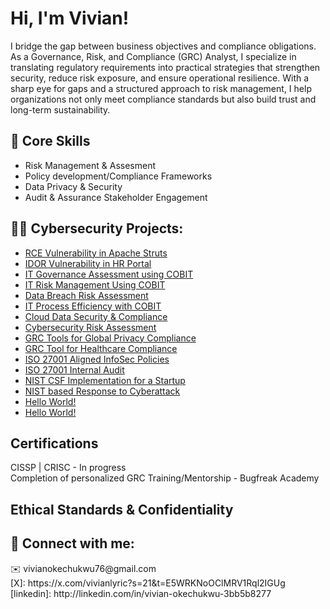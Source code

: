 <h1>Hi, I'm Vivian! </h1>

I bridge the gap between business objectives and compliance obligations. As a Governance, Risk, and Compliance (GRC) Analyst, I specialize in translating regulatory requirements into practical strategies that strengthen security, reduce risk exposure, and ensure operational resilience. With a sharp eye for gaps and a structured approach to risk management, I help organizations not only meet compliance standards but also build trust and long-term sustainability.

<h2> 🔑 Core Skills</h2>

- Risk Management & Assesment<br> 
- Policy development/Compliance Frameworks<br> 
- Data Privacy & Security<br> 
- Audit & Assurance Stakeholder Engagement
 
<h2>👨‍💻 Cybersecurity Projects:</h2>

- [RCE Vulnerability in Apache Struts](https://github.com/vivianokechukwu/VulnerabilityRiskAssessment)
- [IDOR Vulnerability in HR Portal](https://github.com/vivianokechukwu/IDOR-Vulnerability-in-HR-Portal)
- [IT Governance Assessment using COBIT](https://github.com/vivianokechukwu/GovernanceAssessment)
- [IT Risk Management Using COBIT](https://github.com/vivianokechukwu/RiskManagement)
- [Data Breach Risk Assessment](https://github.com/vivianokechukwu/RiskAssessment)
- [IT Process Efficiency with COBIT](https://github.com/vivianokechukwu/IT-process-efficiency)
- [Cloud Data Security & Compliance](https://github.com/vivianokechukwu/CloudDataSecurity)
- [Cybersecurity Risk Assessment](https://github.com/vivianokechukwu/CybersecurityRiskAssessment)
- [GRC Tools for Global Privacy Compliance](https://github.com/vivianokechukwu/PrivacyCompliance)
- [GRC Tool for Healthcare Compliance](https://github.com/vivianokechukwu/GRC-Tools)
- [ISO 27001 Aligned InfoSec Policies](https://github.com/vivianokechukwu/InfoSec-Policies)
- [ISO 27001 Internal Audit](https://github.com/vivianokechukwu/InternalAudit)
- [NIST CSF Implementation for a Startup](https://github.com/vivianokechukwu/NIST-CSF)
- [NIST based Response to Cyberattack](https://github.com/vivianokechukwu/NIST-Simulation)
- [Hello World!](https://github.com/vivianokechukwu/VulnerabilityRiskAssessment/tree/main)
- [Hello World!](https://github.com/vivianokechukwu/VulnerabilityRiskAssessment/tree/main)

<h2> Certifications</h2>

CISSP | CRISC - In progress<br>
Completion of personalized GRC Training/Mentorship - Bugfreak Academy

<h2> Ethical Standards & Confidentiality</h2>


<h2> 🤳 Connect with me:</h2>
✉️ vivianokechukwu76@gmail.com<br>
[X]: https://x.com/vivianlyric?s=21&t=E5WRKNoOClMRV1Rql2IGUg<br>
[linkedin]: http://linkedin.com/in/vivian-okechukwu-3bb5b8277

<!--

Here are some ideas to get you started:

- 🔭 I’m currently working on ...
- 🌱 I’m currently learning ...
- 👯 I’m looking to collaborate on ...
- 🤔 I’m looking for help with ...
- 💬 Ask me about ...
- 📫 How to reach me: ...
- 😄 Pronouns: ...
- ⚡ Fun fact: ...
-->
